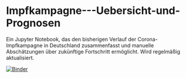 # Impfkampagne---Uebersicht-und-Prognosen
Ein Jupyter Notebook, das den bisherigen Verlauf der Corona-Impfkampagne in Deutschland zusammenfasst und manuelle Abschätzungen über zukünftige Fortschritt ermöglicht. Wird regelmäßig aktualisiert.

[![Binder](https://notebooks.gesis.org/binder/badge_logo.svg)](https://notebooks.gesis.org/binder/v2/gh/ffrue/Impfkampagne---Uebersicht-und-Prognosen/main?filepath=Impfungen%20Analyse.ipynb)
 
